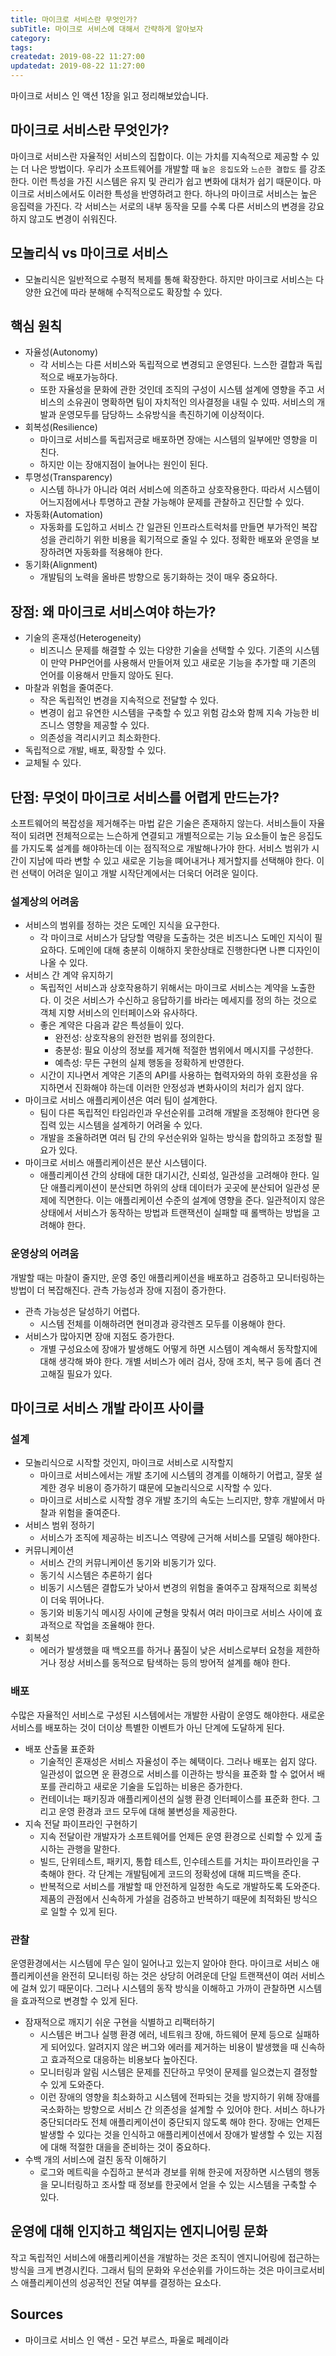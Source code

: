 ```yaml
---
title: 마이크로 서비스란 무엇인가?
subTitle: 마이크로 서비스에 대해서 간략하게 알아보자
category: 
tags: 
createdat: 2019-08-22 11:27:00
updatedat: 2019-08-22 11:27:00
---
```


마이크로 서비스 인 액션 1장을 읽고 정리해보았습니다.

## 마이크로 서비스란 무엇인가?

마이크로 서비스란 자율적인 서비스의 집합이다. 이는 가치를 지속적으로 제공할 수
있는 더 나은 방법이다. 우리가 소프트웨어를 개발할 때 `높은 응집도`와
`느슨한 결합도` 를 강조한다. 이런 특성을 가진 시스템은 유지 및 관리가 쉽고
변화에 대처가 쉽기 때문이다. 마이크로 서비스에서도 이러한 특성을 반영하려고
한다. 하나의 마이크로 서비스는 높은 응집력을 가진다. 각 서비스는 서로의 내부
동작을 모를 수록 다른 서비스의 변경을 강요하지 않고도 변경이 쉬워진다.

## 모놀리식 vs 마이크로 서비스

* 모놀리식은 일반적으로 수평적 복제를 통해 확장한다. 하지만 마이크로 서비스는
  다양한 요건에 따라 분해해 수직적으로도 확장할 수 있다.

## 핵심 원칙

* 자율성(Autonomy)
  * 각 서비스는 다른 서비스와 독립적으로 변경되고 운영된다. 느스한 결합과
    독립적으로 배포가능하다. 
  * 또한 자율성을 문화에 관한 것인데 조직의 구성이 시스템 설계에 영향을 주고
    서비스의 소유권이 명확하면 팀이 자치적인 의사결정을 내릴 수 있따. 서비스의
    개발과 운영모두를 담당하느 소유방식을 촉진하기에 이상적이다.
* 회복성(Resilience)
  * 마이크로 서비스를 독립저긍로 배포하면 장애는 시스템의 일부에만 영향을
    미친다.
  * 하지만 이는 장애지점이 늘어나는 원인이 된다.
* 투명성(Transparency)
  * 시스템 하나가 아니라 여러 서비스에 의존하고 상호작용한다. 따라서 시스템이 
    어느지점에서나 투명하고 관찰 가능해야 문제를 관찰하고 진단할 수 있다.
* 자동화(Automation)
  * 자동화를 도입하고 서비스 간 일관된 인프라스트럭처를 만들면 부가적인
    복잡성을 관리하기 위한 비용을 획기적으로 줄일 수 있다. 정확한 배포와 운영을
    보장하려면 자동화를 적용해야 한다.
* 동기화(Alignment)
  * 개발팀의 노력을 올바른 방향으로 동기화하는 것이 매우 중요하다.

## 장점: 왜 마이크로 서비스여야 하는가?

* 기술의 혼재성(Heterogeneity)
  * 비즈니스 문제를 해결할 수 있는 다양한 기술을 선택할 수 있다. 기존의 
    시스템이 만약 PHP언어를 사용해서 만들어져 있고 새로운 기능을 추가할 때 
    기존의 언어를 이용해서 만들지 않아도 된다.
* 마찰과 위험을 줄여준다.
  * 작은 독립적인 변경을 지속적으로 전달할 수 있다.
  * 변경이 쉽고 유연한 시스템을 구축할 수 있고 위험 감소와 함께 지속 가능한 
    비즈니스 영향을 제공할 수 있다.
  * 의존성을 격리시키고 최소화한다.
* 독립적으로 개발, 배포, 확장할 수 있다.
* 교체될 수 있다.

## 단점: 무엇이 마이크로 서비스를 어렵게 만드는가?

소프트웨어의 복잡성을 제거해주는 마법 같은 기술은 존재하지 않는다.
서비스들이 자율적이 되려면 전체적으로는 느슨하게 연결되고 개별적으로는 기능
요소들이 높은 응집도를 가지도록 설계를 해야하는데 이는 점직적으로 개발해나가야
한다. 서비스 범위가 시간이 지남에 따라 변할 수 있고 새로운 기능을 뗴어내거나
제거할지를 선택해야 한다. 이런 선택이 어려운 일이고 개발 시작단계에서는 더욱더
어려운 일이다.

### 설계상의 어려움

* 서비스의 범위를 정하는 것은 도메인 지식을 요구한다.
  * 각 마이크로 서비스가 담당할 역량을 도출하는 것은 비즈니스 도메인 지식이
    필요하다. 도메인에 대해 충분히 이해하지 못한상태로 진행한다면 나쁜 디자인이
    나올 수 있다.
* 서비스 간 계약 유지하기
  * 독립적인 서비스과 상호작용하기 위해서는 마이크로 서비스는 계약을 노출한다.
    이 것은 서비스가 수신하고 응답하기를 바라는 메세지를 정의 하는 것으로
    객체 지향 서비스의 인터페이스와 유사하다.
  * 좋은 계약은 다음과 같은 특성들이 있다.
    * 완전성: 상호작용의 완전한 범위를 정의한다.
    * 충분성: 필요 이상의 정보를 제거해 적절한 범위에서 메시지를 구성한다.
    * 예측성: 무든 구현의 실제 행동을 정확하게 반영한다.
  * 시간이 지나면서 계약은 기존의 API를 사용하는 협력자와의 하위 호환성을
    유지하면서 진화해야 하는데 이러한 안정성과 변화사이의 처리가 쉽지 않다.
* 마이크로 서비스 애플리케이션은 여러 팀이 설계한다.
  * 팀이 다른 독립적인 타임라인과 우선순위를 고려해 개발을 조정해야 한다면 
    응집력 있는 시스템을 설계하기 어려울 수 있다.
  * 개발을 조율하려면 여러 팀 간의 우선순위와 일하는 방식을 합의하고 조정할
    필요가 있다.
* 마이크로 서비스 애플리케이션은 분산 시스템이다.
  * 애플리케이션 간의 상태에 대한 대기시간, 신뢰성, 일관성을 고려해야 한다.
    일단 애플리케이션이 분산되면 하위의 상태 데이터가 곳곳에 분산되어 일관성
    문제에 직면한다. 이는 애플리케이션 수준의 설계에 영향을 준다. 일관적이지
    않은 상태에서 서비스가 동작하는 방법과 트랜잭션이 실패할 때 롤백하는 방법을
    고려해야 한다.

### 운영상의 어려움

개발할 때는 마찰이 줄지만, 운영 중인 애플리케이션을 배포하고 검증하고
모니터링하는 방법이 더 복잡해진다. 관측 가능성과 장애 지점이 증가한다.

* 관측 가능성은 달성하기 어렵다.
  * 시스템 전체를 이해하려면 현미경과 광각렌즈 모두를 이용해야 한다.
* 서비스가 많아지면 장애 지점도 증가한다.
  * 개별 구성요소에 장애가 발생해도 어떻게 하면 시스템이 계속해서 동작할지에 
    대해 생각해 봐야 한다. 개별 서비스가 에러 검사, 장애 조치, 복구 등에 좀더 
    견고해질 필요가 있다.

## 마이크로 서비스 개발 라이프 사이클

### 설계

* 모놀리식으로 시작할 것인지, 마이크로 서비스로 시작할지
  * 마이크로 서비스에서는 개발 초기에 시스템의 경계를 이해하기 어렵고, 잘못 
    설계한 경우 비용이 증가하기 떄문에 모놀리식으로 시작할 수 있다.
  * 마이크로 서비스로 시작할 경우 개발 초기의 속도는 느리지만, 향후 개발에서
    마찰과 위험을 줄여준다.
* 서비스 범위 정하기
  * 서비스가 조직에 제공하는 비즈니스 역량에 근거해 서비스를 모델링 해야한다.
* 커뮤니케이션
  * 서비스 간의 커뮤니케이션 동기와 비동기가 있다.
  * 동기식 시스템은 추론하기 쉽다
  * 비동기 시스템은 결합도가 낮아서 변경의 위험을 줄여주고 잠재적으로 회복성이
    더욱 뛰어나다.
  * 동기와 비동기식 메시징 사이에 균형을 맞춰서 여러 마이크로 서비스 사이에
    효과적으로 작업을 조율해야 한다.
* 회복성
  * 에러가 발생했을 때 백오프를 하거나 품질이 낮은 서비스로부터 요청을
    제한하거나 정상 서비스를 동적으로 탐색하는 등의 방어적 설계를 해야 한다.

### 배포

수많은 자율적인 서비스로 구성된 시스템에서는 개발한 사람이 운영도 해야한다.
새로운 서비스를 배포하는 것이 더이상 특별한 이벤트가 아닌 단계에 도달하게
된다.

* 배포 산출물 표준화
  * 기술적인 혼재성은 서비스 자율성이 주는 혜택이다. 그러나 배포는 쉽지 않다.
    일관성이 없으면 운 환경으로 서비스를 이관하는 방식을 표준화 할 수 없어서
    배포를 관리하고 새로운 기술을 도입하는 비용은 증가한다.
  * 컨테이너는 패키징과 애플리케이션의 실행 환경 인터페이스를 표준화 한다.
    그리고 운영 환경과 코드 모두에 대해 불변성을 제공한다.
* 지속 전달 파이프라인 구현하기
  * 지속 전달이란 개발자가 소프트웨어를 언제든 운영 환경으로 신뢰할 수 있게
    출시하는 관행을 말한다. 
  * 빌드, 단위테스트, 패키지, 통합 테스트, 인수테스트를 거치는 파이프라인을
    구축해야 한다. 각 단계는 개발팀에게 코드의 정확성에 대해 피드백을 준다.
  * 반복적으로 서비스를 개발할 때 안전하게 일정한 속도로 개발하도록 도와준다.
    제품의 관점에서 신속하게 가설을 검증하고 반복하기 때문에 최적화된 방식으로
    일할 수 있게 된다.

### 관찰

운영환경에서는 시스템에 무슨 일이 일어나고 있는지 알아야 한다. 마이크로 서비스
애플리케이션을 완전히 모니터링 하는 것은 상당히 어려운데 단일 트랜잭션이 여러
서비스에 걸쳐 있기 때문이다. 그러나 시스템의 동작 방식을 이해하고 가까이
관찰하면 시스템을 효과적으로 변경할 수 있게 된다.

* 잠재적으로 깨지기 쉬운 구현을 식별하고 리팩터하기
  * 시스템은 버그나 실행 환경 에러, 네트워크 장애, 하드웨어 문제 등으로
    실패하게 되어있다. 알려지지 않은 버그와 에러를 제거하는 비용이 발생했을 때
    신속하고 효과적으로 대응하는 비용보다 높아진다.
  * 모니터링과 알림 시스템은 문제를 진단하고 무엇이 문제를 일으켰는지 결정할 수
    있게 도와준다.
  * 이런 장애의 영향을 최소화하고 시스템에 전파되는 것을 방지하기 위해 장애를
    국소화하는 방향으로 서비스 간 의존성을 설계할 수 있어야 한다. 서비스 하나가
    중단되더라도 전체 애플리케이션이 중단되지 않도록 해야 한다. 장애는 언제든
    발생할 수 있다는 것을 인식하고 애플리케이션에서 장애가 발생할 수 있는
    지점에 대해 적절한 대을을 준비하는 것이 중요하다.
* 수백 개의 서비스에 걸친 동작 이해하기
  * 로그와 메트릭을 수집하고 분석과 경보를 위해 한곳에 저장하면 시스템의 행동을
    모니터링하고 조사할 때 정보를 한곳에서 얻을 수 있는 시스템을 구축할 수
    있다.

## 운영에 대해 인지하고 책임지는 엔지니어링 문화

작고 독립적인 서비스에 애플리케이션을 개발하는 것은 조직이 엔지니어링에
접근하는 방식을 크게 변경시킨다. 그래서 팀의 문화와 우선순위를 가이드하는 것은
마이크로서비스 애플리케이션의 성공적인 전달 여부를 결정하는 요소다.

## Sources

* 마이크로 서비스 인 액션 - 모건 부르스, 파울로 페레이라
